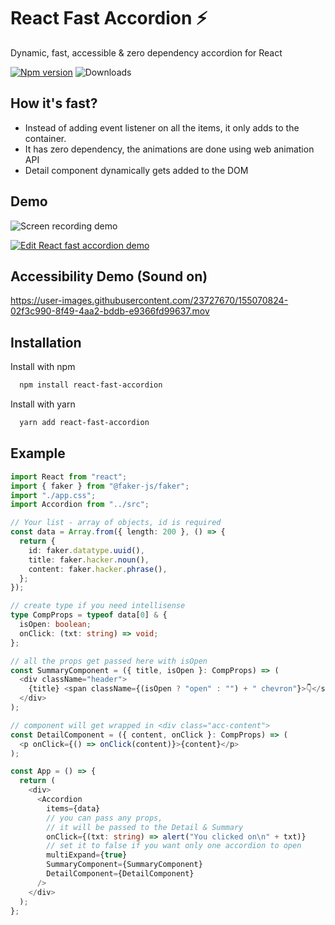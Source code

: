 # React Fast Accordion ⚡️

Dynamic, fast, accessible & zero dependency accordion for React

[![Npm version](https://img.shields.io/npm/v/react-fast-accordion?style=flat-square)](https://www.npmjs.com/package/react-fast-accordion)
![Downloads](https://img.shields.io/npm/dm/react-fast-accordion?style=flat-square)

## How it's fast?

- Instead of adding event listener on all the items, it only adds to the container.
- It has zero dependency, the animations are done using web animation API
- Detail component dynamically gets added to the DOM

## Demo

![Screen recording demo](https://user-images.githubusercontent.com/23727670/154848343-352c6833-192c-46de-b0d5-b986ba4ef53a.gif)

[![Edit React fast accordion demo](https://codesandbox.io/static/img/play-codesandbox.svg)](https://codesandbox.io/s/festive-yalow-fm0hkf?fontsize=14&hidenavigation=1&theme=dark&view=preview)

## Accessibility Demo (Sound on)


https://user-images.githubusercontent.com/23727670/155070824-02f3c990-8f49-4aa2-bddb-e9366fd99637.mov



## Installation

Install with npm

```bash
  npm install react-fast-accordion
```

Install with yarn

```bash
  yarn add react-fast-accordion
```

## Example

```ts
import React from "react";
import { faker } from "@faker-js/faker";
import "./app.css";
import Accordion from "../src";

// Your list - array of objects, id is required
const data = Array.from({ length: 200 }, () => {
  return {
    id: faker.datatype.uuid(),
    title: faker.hacker.noun(),
    content: faker.hacker.phrase(),
  };
});

// create type if you need intellisense
type CompProps = typeof data[0] & {
  isOpen: boolean;
  onClick: (txt: string) => void;
};

// all the props get passed here with isOpen
const SummaryComponent = ({ title, isOpen }: CompProps) => (
  <div className="header">
    {title} <span className={(isOpen ? "open" : "") + " chevron"}>👇</span>
  </div>
);

// component will get wrapped in <div class="acc-content">
const DetailComponent = ({ content, onClick }: CompProps) => (
  <p onClick={() => onClick(content)}>{content}</p>
);

const App = () => {
  return (
    <div>
      <Accordion
        items={data}
        // you can pass any props,
        // it will be passed to the Detail & Summary
        onClick={(txt: string) => alert("You clicked on\n" + txt)}
        // set it to false if you want only one accordion to open
        multiExpand={true}
        SummaryComponent={SummaryComponent}
        DetailComponent={DetailComponent}
      />
    </div>
  );
};
```
